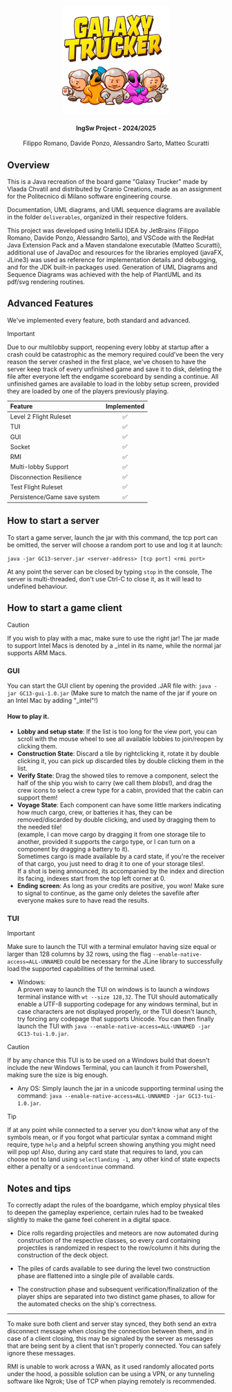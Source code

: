 
<h3 align="center">
    <a> <img src="src/main/resources/galaxy_trucker_imgs/logos/galaxy_trucker_logo_med.png" alt="logo" width="250"/> </a>
</h3>
<h4 align="center"> IngSw Project - 2024/2025 </h4>
<p align="center">
    Filippo Romano, Davide Ponzo, Alessandro Sarto, Matteo Scuratti
</p>

## Overview

This is a Java recreation of the board game "Galaxy Trucker" made by Vlaada Chvatil and distributed by Cranio Creations, made as an assignment for the Politecnico di Milano software engineering course.

Documentation, UML diagrams, and UML sequence diagrams are available in the folder `deliverables`, organized in their respective folders.

This project was developed using IntelliJ IDEA by JetBrains (Filippo Romano, Davide Ponzo, Alessandro Sarto), and VSCode with the RedHat Java Extension Pack and a Maven standalone executable (Matteo Scuratti), additional use of JavaDoc and resources for the libraries employed (javaFX, JLine3) was used as reference for implementation details and debugging, and for the JDK built-in packages used. Generation of UML Diagrams and Sequence Diagrams was achieved with the help of PlantUML and its pdf/svg rendering routines.

## Advanced Features

We've implemented every feature, both standard and advanced.

> [!IMPORTANT]  
> Due to our multilobby support, reopening every lobby at startup after a crash could be catastrophic as the memory required could've been the very reason the server crashed in the first place, we've chosen to have the server keep track of every unfinished game and save it to disk, deleting the file after everyone left the endgame scoreboard by sending a continue.
All unfinished games are available to load in the lobby setup screen, provided they are loaded by one of the players previously playing.

| Feature                         | Implemented |
|:--------------------------------|:-----------:|
| Level 2 Flight Ruleset          |     ✅      |
| TUI                             |     ✅      |
| GUI                             |     ✅      |
| Socket                          |     ✅      |
| RMI                             |     ✅      |
| Multi-lobby Support             |     ✅      |
| Disconnection Resilience        |     ✅      |
| Test Flight Ruleset             |     ✅      |
| Persistence/Game save system    |     ✅      |

## How to start a server

To start a game server, launch the jar with this command, the tcp port can be omitted, the server will choose a random port to use and log it at launch:

`java -jar GC13-server.jar <server-address> [tcp port] <rmi port>`

At any point the server can be closed by typing `stop` in the console, The server is multi-threaded, don't use Ctrl-C to close it, as it will lead to undefined behaviour.

## How to start a game client

> [!CAUTION]
> If you wish to play with a mac, make sure to use the right jar! The jar made to support Intel Macs is denoted by a _intel in its name, while the normal jar supports ARM Macs.

### GUI

You can start the GUI client by opening the provided .JAR file with:
```java -jar GC13-gui-1.0.jar``` (Make sure to match the name of the jar if youre on an Intel Mac by adding "_intel"!)

#### How to play it.

+ **Lobby and setup state**: If the list is too long for the view port, you can scroll with the mouse wheel to see all available lobbies to join/reopen by clicking them.
+ **Construction State**: Discard a tile by rightclicking it, rotate it by double clicking it, you can pick up discarded tiles by double clicking them in the list.
+ **Verify State**: Drag the showed tiles to remove a component, select the half of the ship you wish to carry (we call them *blobs*!), and drag the crew icons to select a crew type for a cabin, provided that the cabin can support them!
+ **Voyage State**: Each component can have some little markers indicating how much cargo, crew, or batteries it has, they can be removed/discarded by double clicking, and used by dragging them to the needed tile! \
(example, I can move cargo by dragging it from one storage tile to another, provided it supports the cargo type, or I can turn on a component by dragging a battery to it).\
Sometimes cargo is made available by a card state, if you're the receiver of that cargo, you just need to drag it to one of your storage tiles!. \
If a shot is being announced, its accompanied by the index and direction its facing, indexes start from the top left corner at 0.
+ **Ending screen**: As long as your credits are positive, you won! Make sure to signal to continue, as the game only deletes the savefile after everyone makes sure to have read the results.

### TUI

> [!IMPORTANT]  
> Make sure to launch the TUI with a terminal emulator having size equal or larger than 128 columns by 32 rows, using the flag ```--enable-native-access=ALL-UNNAMED``` could be necessary for the JLine library to successfully load the supported capabilities of the terminal used.

+ Windows: \
A proven way to launch the TUI on windows is to launch a windows terminal instance with ```wt --size 128,32```. The TUI should automatically enable a UTF-8 supporting codepage for any windows terminal, but in case characters are not displayed properly, or the TUI doesn't launch, try forcing any codepage that supports Unicode. You can then finally launch the TUI with ```java --enable-native-access=ALL-UNNAMED -jar GC13-tui-1.0.jar```. 

> [!CAUTION]
> If by any chance this TUI is to be used on a Windows build that doesn't include the new Windows Terminal, you can launch it from Powershell, making sure the size is big enough.

+ Any OS:
Simply launch the jar in a unicode supporting terminal using the command: ```java --enable-native-access=ALL-UNNAMED -jar GC13-tui-1.0.jar```.

> [!TIP]
> If at any point while connected to a server you don't know what any of the symbols mean, or if you forgot what particular syntax a command might require, type `help` and a helpful screen showing anything you might need will pop up! Also, during any card state that requires to land, you can choose not to land using `selectlanding -1`, any other kind of state expects either a penalty or a `sendcontinue` command.

## Notes and tips

To correctly adapt the rules of the boardgame, which employ physical tiles to deepen the gameplay experience, certain rules had to be tweaked slightly to make the game feel coherent in a digital space.

- Dice rolls regarding projectiles and meteors are now automated during construction of the respective classes, so every card containing projectiles is randomized in respect to the row/column it hits during the construction of the deck object. 

- The piles of cards available to see during the level two construction phase are flattened into a single pile of available cards.

- The construction phase and subsequent verification/finalization of the player ships are separated into two distinct game phases, to allow for the automated checks on the ship's correctness.

---

To make sure both client and server stay synced, they both send an extra disconnect message when closing the connection between them, and in case of a client closing, this may be signaled by the server as messages that are being sent by a client that isn't properly connected. You can safely ignore these messages.

RMI is unable to work across a WAN, as it used randomly allocated ports under the hood, a possible solution can be using a VPN, or any tunneling software like Ngrok; Use of TCP when playing remotely is recommended.






